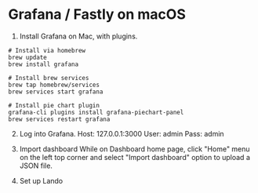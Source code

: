 # Grafana / Fastly on macOS

1. Install Grafana on Mac, with plugins.

```
# Install via homebrew
brew update
brew install grafana

# Install brew services
brew tap homebrew/services
brew services start grafana

# Install pie chart plugin
grafana-cli plugins install grafana-piechart-panel
brew services restart grafana
```

2. Log into Grafana. 
   Host: 127.0.0.1:3000
   User: admin
   Pass: admin
    
3. Import dashboard
   While on Dashboard home page, click "Home" menu on the left top corner and select "Import dashboard" option to upload a JSON file.

4. Set up Lando
